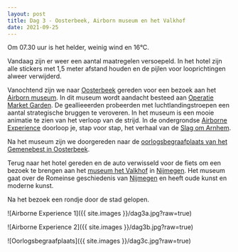 ```yaml
---
layout: post
title: Dag 3 - Oosterbeek, Airborn museum en het Valkhof
date: 2021-09-25
---
```

Om 07.30 uur is het helder, weinig wind en 16°C.  

Vandaag zijn er weer een aantal maatregelen versoepeld. In het hotel zijn alle stickers met 1,5 meter afstand houden en de pijlen voor looprichtingen alweer verwijderd.  

Vanochtend zijn we naar [Oosterbeek](https://nl.wikipedia.org/wiki/Oosterbeek) gereden voor een bezoek aan het [Airborn museum](https://www.airbornemuseum.nl/). In dit museum wordt aandacht besteed aan [Operatie Market Garden](https://nl.wikipedia.org/wiki/Operatie_Market_Garden). De geallieeerden probeerden met luchtlandingstroepen een aantal strategische bruggen te veroveren. In het museum is een mooie animatie te zien van het verloop van de strijd. In de ondergrondse [Airborne Experience](https://www.airbornemuseum.nl/tentoonstellingen/airborne-experience) doorloop je, stap voor stap, het verhaal van de [Slag om Arnhem](https://nl.wikipedia.org/wiki/Slag_om_Arnhem).  

Na het museum zijn we doorgereden naar de [oorlogsbegraafplaats van het Gemenebest in Oosterbeek](https://www.cwgc.org/visit-us/find-cemeteries-memorials/cemetery-details/2063800/ARNHEM%20OOSTERBEEK%20WAR%20CEMETERY/).  

Terug naar het hotel gereden en de auto verwisseld voor de fiets om een bezoek te brengen aan het [museum het Valkhof](https://www.museumhetvalkhof.nl/) in [Nijmegen](https://nl.wikipedia.org/wiki/Nijmegen). Het museum gaat over de Romeinse geschiedenis van [Nijmegen](https://nl.wikipedia.org/wiki/Nijmegen) en heeft oude kunst en moderne kunst.  

Na het bezoek een rondje door de stad gelopen. 

![Airborne Experience 1]({{ site.images }}/dag3a.jpg?raw=true)

![Airborne Experience 2]({{ site.images }}/dag3b.jpg?raw=true)

![Oorlogsbegraafplaats]({{ site.images }}/dag3c.jpg?raw=true)